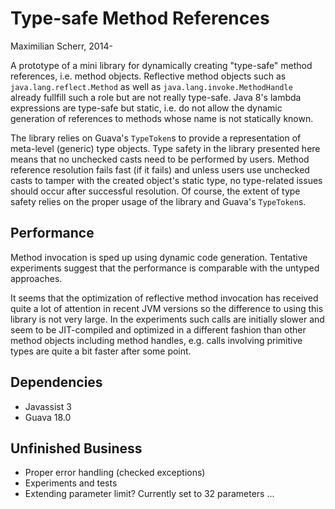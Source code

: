 Type-safe Method References
===

Maximilian Scherr, 2014-

A prototype of a mini library for dynamically creating "type-safe" method references, i.e. method objects. Reflective method objects such as
`java.lang.reflect.Method` as well as `java.lang.invoke.MethodHandle` already fullfill such a role but are not really type-safe.
Java 8's lambda expressions are type-safe but static, i.e. do not allow the dynamic generation of references to methods whose name is not statically known.

The library relies on Guava's `TypeToken`s to provide a representation of meta-level (generic) type objects. Type safety in the library presented here means that no unchecked casts
need to be performed by users. Method reference resolution fails fast (if it fails) and unless users use unchecked casts to tamper with the created object's static type,
no type-related issues should occur after successful resolution.
Of course, the extent of type safety relies on the proper usage of the library and Guava's `TypeToken`s.

Performance
---

Method invocation is sped up using dynamic code generation. Tentative experiments suggest that the performance is comparable with the untyped approaches.

It seems that the optimization of reflective method invocation has received quite a lot of attention in recent JVM versions so the difference to using this library is not very large.
In the experiments such calls are initially slower and seem to be JIT-compiled and optimized in a different fashion than other method objects including method handles, e.g.
calls involving primitive types are quite a bit faster after some point.

Dependencies
---

* Javassist 3
* Guava 18.0

Unfinished Business
---

* Proper error handling (checked exceptions)
* Experiments and tests
* Extending parameter limit? Currently set to 32 parameters ...
